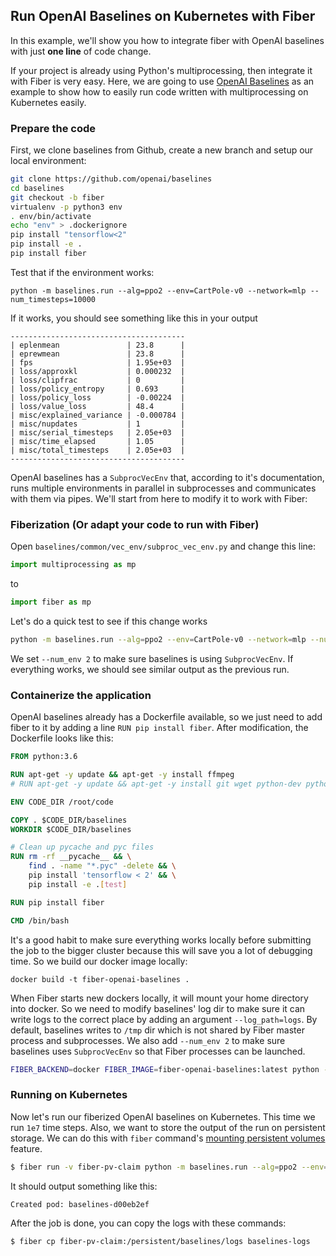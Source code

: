 ## Run OpenAI Baselines on Kubernetes with Fiber

In this example, we'll show you how to integrate fiber with OpenAI baselines with just **one line** of code change.

If your project is already using Python's multiprocessing, then integrate it with Fiber is very easy. Here, we are going to use [OpenAI Baselines](https://github.com/openai/baselines>) as an example to show how to easily run code written with multiprocessing on Kubernetes easily.

### Prepare the code

First, we clone baselines from Github, create a new branch and setup our local environment:

```bash
git clone https://github.com/openai/baselines
cd baselines
git checkout -b fiber
virtualenv -p python3 env
. env/bin/activate
echo "env" > .dockerignore
pip install "tensorflow<2"
pip install -e .
pip install fiber
```

Test that if the environment works:

```baseh
python -m baselines.run --alg=ppo2 --env=CartPole-v0 --network=mlp --num_timesteps=10000
```

If it works, you should see something like this in your output
```
---------------------------------------
| eplenmean               | 23.8      |
| eprewmean               | 23.8      |
| fps                     | 1.95e+03  |
| loss/approxkl           | 0.000232  |
| loss/clipfrac           | 0         |
| loss/policy_entropy     | 0.693     |
| loss/policy_loss        | -0.00224  |
| loss/value_loss         | 48.4      |
| misc/explained_variance | -0.000784 |
| misc/nupdates           | 1         |
| misc/serial_timesteps   | 2.05e+03  |
| misc/time_elapsed       | 1.05      |
| misc/total_timesteps    | 2.05e+03  |
---------------------------------------
```

OpenAI baselines has a `SubprocVecEnv` that, according to it's documentation, runs multiple environments in parallel in subprocesses and communicates with them via pipes. We'll start from here to modify it to work with Fiber:

### Fiberization (Or adapt your code to run with Fiber)

Open `baselines/common/vec_env/subproc_vec_env.py` and change this line:

```Python
import multiprocessing as mp
```

to

```Python
import fiber as mp
```

Let's do a quick test to see if this change works

```bash
python -m baselines.run --alg=ppo2 --env=CartPole-v0 --network=mlp --num_timesteps=10000 --num_env 2
```

We set `--num_env 2` to make sure baselines is using `SubprocVecEnv`. If everything works, we should see similar output as the previous run.

### Containerize the application

OpenAI baselines already has a Dockerfile available, so we just need to add fiber to it by adding a line `RUN pip install fiber`. After modification, the Dockerfile looks like this:

```Dockerfile
FROM python:3.6

RUN apt-get -y update && apt-get -y install ffmpeg
# RUN apt-get -y update && apt-get -y install git wget python-dev python3-dev libopenmpi-dev python-pip zlib1g-dev cmake python-opencv

ENV CODE_DIR /root/code

COPY . $CODE_DIR/baselines
WORKDIR $CODE_DIR/baselines

# Clean up pycache and pyc files
RUN rm -rf __pycache__ && \
    find . -name "*.pyc" -delete && \
    pip install 'tensorflow < 2' && \
    pip install -e .[test]

RUN pip install fiber

CMD /bin/bash
```

It's a good habit to make sure everything works locally before submitting the job to the bigger cluster because this will save you a lot of debugging time. So we build our docker image locally:

```
docker build -t fiber-openai-baselines .
```

When Fiber starts new dockers locally, it will mount your home directory into docker. So we need to modify baselines' log dir to make sure it can write logs to the correct place by adding an argument `--log_path=logs`. By default, baselines writes to `/tmp` dir which is not shared by Fiber master process and subprocesses. We also add `--num_env 2` to make sure baselines uses `SubprocVecEnv` so that Fiber processes can be launched.


```bash
FIBER_BACKEND=docker FIBER_IMAGE=fiber-openai-baselines:latest python -m baselines.run --alg=ppo2 --env=CartPole-v0 --network=mlp --num_timesteps=10000 --num_env 2 --log_path=logs
```

### Running on Kubernetes

Now let's run our fiberized OpenAI baselines on Kubernetes. This time we run `1e7` time steps. Also, we want to store the output of the run on persistent storage. We can do this with `fiber` command's [mounting persistent volumes](/advanced/#working-with-persistent-storage) feature.


```bash
$ fiber run -v fiber-pv-claim python -m baselines.run --alg=ppo2 --env=CartPole-v0 --network=mlp --num_timesteps=1e7 --num_env 2 --log_path=/persistent/baselines/logs/
```

It should output something like this:

```
Created pod: baselines-d00eb2ef
```

After the job is done, you can copy the logs with these commands:

```bash
$ fiber cp fiber-pv-claim:/persistent/baselines/logs baselines-logs
```

